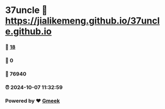 # 37uncle :link: https://jialikemeng.github.io/37uncle.github.io 
### :page_facing_up: [18](https://jialikemeng.github.io/37uncle.github.io/tag.html) 
### :speech_balloon: 0 
### :hibiscus: 76940 
### :alarm_clock: 2024-10-07 11:32:59 
### Powered by :heart: [Gmeek](https://github.com/Meekdai/Gmeek)
